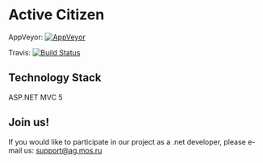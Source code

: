 Active Citizen
===
AppVeyor: [![AppVeyor](https://ci.appveyor.com/api/projects/status/0p535y9f3d7sodnb?svg=true)](https://ci.appveyor.com/project/dmitrysklyarov/website)

Travis: [![Build Status](https://travis-ci.org/active-citizen/website.net.svg?branch=master)](https://travis-ci.org/active-citizen/website.net)

## Technology Stack
ASP.NET MVC 5

## Join us!
If you would like to participate in our project as a .net developer, please e-mail us: support@ag.mos.ru 
